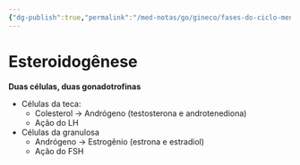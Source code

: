 ```yaml
---
{"dg-publish":true,"permalink":"/med-notas/go/gineco/fases-do-ciclo-menstrual/esteroidogenese/","tags":["review"]}
---
```


# Esteroidogênese
**Duas células, duas gonadotrofinas**
- Células da teca:
	- Colesterol -> Andrógeno (testosterona e androtenediona)
	- Ação do LH
- Células da granulosa
	- Andrógeno -> Estrogênio (estrona e estradiol)
	- Ação do FSH
			